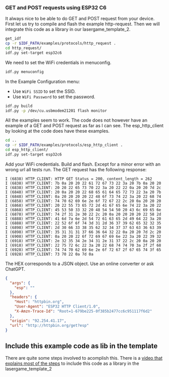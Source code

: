 ### GET and POST requests using ESP32 C6

It always nice to be able to do GET and POST request from your device. First let us try to compile and flash the example http-request. Then we will integrate this code as a library in our lasergame_template_2.

```bash
get_idf 
cp -r $IDF_PATH/examples/protocols/http_request .
cd http_request/ 
idf.py set-target esp32c6
```

We need to set the WiFi credentials in menuconfig.

```bash
idf.py menuconfig
```

In the Example Configuration menu:

- Use `WiFi SSID` to set the SSID.
- Use `WiFi Password` to set the password.

```bash
idf.py build
idf.py -p /dev/cu.usbmodem21201 flash monitor
```

All the examples seem to work. The code does not however have an example of a GET and POST request as far as I can see. The esp_http_client by looking at the code does have these examples.

```bash
cd ..
cp -r $IDF_PATH/examples/protocols/esp_http_client .
cd esp_http_client/ 
idf.py set-target esp32c6
```

Add your WiFi credentials. Build and flash. Except for a minor error with an wrong url all tests run. The GET request has the following response:

```
I (6838) HTTP_CLIENT: HTTP GET Status = 200, content_length = 262
I (6838) HTTP_CLIENT: 7b 0a 20 20 22 61 72 67 73 22 3a 20 7b 0a 20 20
I (6838) HTTP_CLIENT: 20 20 22 65 73 70 22 3a 20 22 22 0a 20 20 7d 2c
I (6848) HTTP_CLIENT: 20 0a 20 20 22 68 65 61 64 65 72 73 22 3a 20 7b
I (6848) HTTP_CLIENT: 0a 20 20 20 20 22 48 6f 73 74 22 3a 20 22 68 74
I (6858) HTTP_CLIENT: 74 70 62 69 6e 2e 6f 72 67 22 2c 20 0a 20 20 20
I (6868) HTTP_CLIENT: 20 22 55 73 65 72 2d 41 67 65 6e 74 22 3a 20 22
I (6868) HTTP_CLIENT: 45 53 50 33 32 20 48 54 54 50 20 43 6c 69 65 6e
I (6878) HTTP_CLIENT: 74 2f 31 2e 30 22 2c 20 0a 20 20 20 20 22 58 2d
I (6888) HTTP_CLIENT: 41 6d 7a 6e 2d 54 72 61 63 65 2d 49 64 22 3a 20
I (6888) HTTP_CLIENT: 22 52 6f 6f 74 3d 31 2d 36 37 39 62 65 32 32 35
I (6898) HTTP_CLIENT: 2d 30 66 33 38 35 62 32 34 37 37 63 63 36 63 39
I (6898) HTTP_CLIENT: 35 31 31 31 37 66 36 64 32 22 0a 20 20 7d 2c 20
I (6908) HTTP_CLIENT: 0a 20 20 22 6f 72 69 67 69 6e 22 3a 20 22 39 32
I (6918) HTTP_CLIENT: 2e 32 35 34 2e 34 31 2e 31 37 22 2c 20 0a 20 20
I (6918) HTTP_CLIENT: 22 75 72 6c 22 3a 20 22 68 74 74 70 3a 2f 2f 68
I (6928) HTTP_CLIENT: 74 74 70 62 69 6e 2e 6f 72 67 2f 67 65 74 3f 65
I (6928) HTTP_CLIENT: 73 70 22 0a 7d 0a
```

The HEX corresponds to a JSON object. Use an online converter or ask ChatGPT.

```json
{
  "args": {
    "esp": ""
  },
  "headers": {
    "Host": "httpbin.org",
    "User-Agent": "ESP32 HTTP Client/1.0",
    "X-Amzn-Trace-Id": "Root=1-679be225-0f385b2477cc6c951117f6d2"
  },
  "origin": "92.254.41.17",
  "url": "http://httpbin.org/get?esp"
}
```

## Include this example code as lib in the template

There are quite some steps involved to acomplish this. There is a [video that explains most of the steps](https://www.youtube.com/watch?v=paXRrsztJp0) to include this code as a library in the lasergame_template_2

